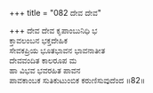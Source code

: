 +++
title = "082 ದೇವ ದೇವ"

+++
ದೇವ ದೇವ ಕೃಪಾಂಬುನಿಧಿ ಭ  
ಕ್ತಾವಲಂಬನ ಭಕ್ತದೇಹಿಕ  
ಸೇವಕಪ್ರಿಯ ಭೂತಭಾವನ ಭಾವನಾತೀತ   
ದೇವವಂದಿತ ಕಾಲರೂಪ ಮ  
ಹಾ ವಿಭವ ಭವರಹಿತ ಪಾವನ  
ಪಾವಕಾಂಬಕ ಸುತಿಕುಟುಂಬಿಕ ಕರುಣಿಸುವುದೆಂದ     ॥82॥